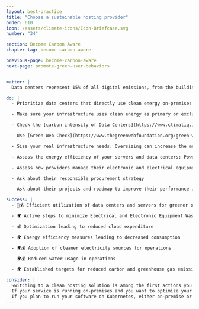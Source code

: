 ```yaml
---
layout: best-practice
title: "Choose a sustainable hosting provider"
order: 610
icon: /assets/climate-icons/Icon-Briefcase.svg
number: "34"

section: Become Carbon Aware
chapter-tag: become-carbon-aware

previous-page: become-carbon-aware
next-page: promote-green-user-behaviors


matter: |
  Data centers represent 15% of all digital emissions, from the building construction to the hardware manufacturing, transportation, usage, and end of life. With the current surge in AI usage, Goldman Sachs Research estimates that data center power demand will grow 160% by 2030. They mainly consume water for cooling purposes and electricity for powering servers and cooling systems. Google alone reported a consumption of 5.6 billion gallons of water between 2018 and 2022. Selecting a green hosting solution is essential for environmental sustainability in digital product development. It minimizes carbon emissions, supports renewable energy, and reduces the product's ecological impact. 

do: |
  - Prioritize data centers that directly use clean energy on-premises or through their electric utility over those purchasing renewable energy contracts to become sustainable.

  - Make sure your infrastructure uses clean energy as primary or exclusive sources. Either because it is located in clean energy-rich regions and grids (wind, solar, hydro), or because it has clean sources on-site without needing to access the grid.

  - Check the [carbon intensity of Data Centers](https://www.climatiq.io/blog/measure-greenhouse-gas-emissions-carbon-data-centres-cloud-computing) by providers and by regions (graphic at the bottom)

  - Use [Green Web Check](https://www.thegreenwebfoundation.org/green-web-check/) to determine if your product runs on green energy. Please note that this tool cannot tell you if data centers are powered by renewable energy or if they have purchased renewable energy contracts.

  - Size your real infrastructure needs. Oversizing can increase the manufacturing of new servers and means you are overpaying and increasing your carbon footprint. Undersizing can reduce server’s lifetime by putting them under too much load (such as overheating or overuse).

  - Assess the energy efficiency of your servers and data centers: Power Usage Effectiveness (PUE), Carbon Usage Effectiveness (CUE), and Water Usage Effectiveness (WUE)

  - Assess how providers manage their electronic and electrical equipment waste

  - Ask about their responsible procurement strategy

  - Ask about their projects and roadmap to improve their performance and mitigate their impact

success: |
  - 🧑💰 Efficient utilization of data centers and servers for greener operations

  - 🌍 Active steps to minimize Electrical and Electronic Equipment Waste

  - 💰 Optimization leading to reduced cloud expenditure 

  - 🌍 Energy efficiency measures leading to decreased consumption

  - 🌍💰 Adoption of cleaner electricity sources for operations

  - 🌍💰 Reduced water usage in operations

  - 🌍 Established targets for reduced carbon and greenhouse gas emissions

consider: |
  Switching to a clean hosting solution is among the first actions you can take to reduce your digital footprint. If you work for a startup or small organization, it should not be too difficult to sell this idea, given its environmental impact and potential for cost reduction. However, if you work for a larger group or organization, you may need to convince a large amount of stakeholders including C-level executives, as such decisions may be made beyond the product team.
  If your service is running on-premises and you want to optimize your virtual machines and servers, [EasyVirt](https://www.easyvirt.com/) and [fruggr.io](http://fruggr.io) can provide such services. [Scaphandre](https://github.com/hubblo-org/scaphandre) is also a great open-source solution to measure your power consumption. 
  If you plan to run your software on Kubernetes, either on-premise or in the cloud, take a look at the [CNCF TAG Environmental Sustainability](https://tag-env-sustainability.cncf.io/).
---
```

